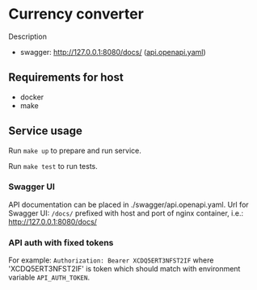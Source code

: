 # Currency converter

Description

- swagger: http://127.0.0.1:8080/docs/ ([api.openapi.yaml](/swagger/api.openapi.yaml))

## Requirements for host

* docker
* make

## Service usage

Run `make up` to prepare and run service.

Run `make test` to run tests.

### Swagger UI

API documentation can be placed in ./swagger/api.openapi.yaml.
Url for Swagger UI: `/docs/` prefixed with host and port of nginx container,
i.e.: http://127.0.0.1:8080/docs/

### API auth with fixed tokens

For example: `Authorization: Bearer XCDQ5ERT3NFST2IF` where 'XCDQ5ERT3NFST2IF' is token
which should match with environment variable `API_AUTH_TOKEN`.
